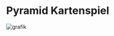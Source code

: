 # Pyramid Kartenspiel

![grafik](https://github.com/Arif043/Pyramid/assets/142011752/230ae979-facb-461d-b0a1-a9753d45e723)
